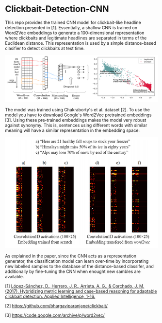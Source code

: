 # Clickbait-Detection-CNN

This repo provides the trained CNN model for clickbait-like headline detection presented in [1]. Essentially, a shallow CNN is trained on Word2Vec embeddings to generate a 100-dimensional representation where clickbaits and legitimate headlines are separated in terms of the Euclidean distance. This representation is used by a simple distance-based clasifier to detect clickbaits at test time. 

![model overview](https://github.com/lopeLH/Clickbait-Detection-CNN/blob/master/repo-images/model.png)

The model was trained using Chakraborty's et al. dataset [2]. To use the model you have to [download](https://drive.google.com/file/d/0B7XkCwpI5KDYNlNUTTlSS21pQmM/edit?usp=sharing) Google's Word2Vec pretrained embeddings [3]. Using these pre-trained embeddings makes the model very robust against synonymy. This is, sentences using different words with similar meaning will have a similar representation in the embedding space:
<p align="center">
<img src="https://github.com/lopeLH/Clickbait-Detection-CNN/blob/master/repo-images/embed.PNG" width="550" height="365" />
</p>

As explained in the paper, since the CNN acts as a representation generator, the classification model can learn over-time by incorporating new labelled samples to the database of the distance-based classifer, and additionally by fine-tuning the CNN when enought new sambles are available.

[1] [López-Sánchez, D., Herrero, J. R., Arrieta, A. G., & Corchado, J. M. (2017). Hybridizing metric learning and case-based reasoning for adaptable clickbait detection. Applied Intelligence, 1-16.
](https://link.springer.com/content/pdf/10.1007/s10489-017-1109-7.pdf)

[2] https://github.com/bhargaviparanjape/clickbait/

[3] https://code.google.com/archive/p/word2vec/
